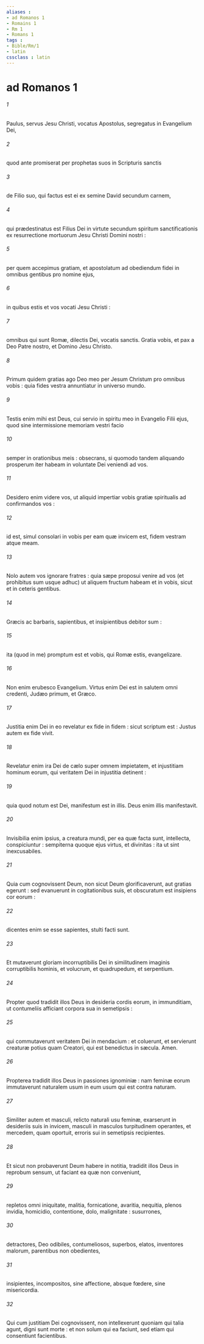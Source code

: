 ```yaml
---
aliases : 
- ad Romanos 1
- Romains 1
- Rm 1
- Romans 1
tags : 
- Bible/Rm/1
- latin
cssclass : latin
---
```


# ad Romanos 1

###### 1
Paulus, servus Jesu Christi, vocatus Apostolus, segregatus in Evangelium Dei,
###### 2
quod ante promiserat per prophetas suos in Scripturis sanctis
###### 3
de Filio suo, qui factus est ei ex semine David secundum carnem,
###### 4
qui prædestinatus est Filius Dei in virtute secundum spiritum sanctificationis ex resurrectione mortuorum Jesu Christi Domini nostri :
###### 5
per quem accepimus gratiam, et apostolatum ad obediendum fidei in omnibus gentibus pro nomine ejus,
###### 6
in quibus estis et vos vocati Jesu Christi :
###### 7
omnibus qui sunt Romæ, dilectis Dei, vocatis sanctis. Gratia vobis, et pax a Deo Patre nostro, et Domino Jesu Christo.
###### 8
Primum quidem gratias ago Deo meo per Jesum Christum pro omnibus vobis : quia fides vestra annuntiatur in universo mundo.
###### 9
Testis enim mihi est Deus, cui servio in spiritu meo in Evangelio Filii ejus, quod sine intermissione memoriam vestri facio
###### 10
semper in orationibus meis : obsecrans, si quomodo tandem aliquando prosperum iter habeam in voluntate Dei veniendi ad vos.
###### 11
Desidero enim videre vos, ut aliquid impertiar vobis gratiæ spiritualis ad confirmandos vos :
###### 12
id est, simul consolari in vobis per eam quæ invicem est, fidem vestram atque meam.
###### 13
Nolo autem vos ignorare fratres : quia sæpe proposui venire ad vos (et prohibitus sum usque adhuc) ut aliquem fructum habeam et in vobis, sicut et in ceteris gentibus.
###### 14
Græcis ac barbaris, sapientibus, et insipientibus debitor sum :
###### 15
ita (quod in me) promptum est et vobis, qui Romæ estis, evangelizare.
###### 16
Non enim erubesco Evangelium. Virtus enim Dei est in salutem omni credenti, Judæo primum, et Græco.
###### 17
Justitia enim Dei in eo revelatur ex fide in fidem : sicut scriptum est : Justus autem ex fide vivit.
###### 18
Revelatur enim ira Dei de cælo super omnem impietatem, et injustitiam hominum eorum, qui veritatem Dei in injustitia detinent :
###### 19
quia quod notum est Dei, manifestum est in illis. Deus enim illis manifestavit.
###### 20
Invisibilia enim ipsius, a creatura mundi, per ea quæ facta sunt, intellecta, conspiciuntur : sempiterna quoque ejus virtus, et divinitas : ita ut sint inexcusabiles.
###### 21
Quia cum cognovissent Deum, non sicut Deum glorificaverunt, aut gratias egerunt : sed evanuerunt in cogitationibus suis, et obscuratum est insipiens cor eorum :
###### 22
dicentes enim se esse sapientes, stulti facti sunt.
###### 23
Et mutaverunt gloriam incorruptibilis Dei in similitudinem imaginis corruptibilis hominis, et volucrum, et quadrupedum, et serpentium.
###### 24
Propter quod tradidit illos Deus in desideria cordis eorum, in immunditiam, ut contumeliis afficiant corpora sua in semetipsis :
###### 25
qui commutaverunt veritatem Dei in mendacium : et coluerunt, et servierunt creaturæ potius quam Creatori, qui est benedictus in sæcula. Amen.
###### 26
Propterea tradidit illos Deus in passiones ignominiæ : nam feminæ eorum immutaverunt naturalem usum in eum usum qui est contra naturam.
###### 27
Similiter autem et masculi, relicto naturali usu feminæ, exarserunt in desideriis suis in invicem, masculi in masculos turpitudinem operantes, et mercedem, quam oportuit, erroris sui in semetipsis recipientes.
###### 28
Et sicut non probaverunt Deum habere in notitia, tradidit illos Deus in reprobum sensum, ut faciant ea quæ non conveniunt,
###### 29
repletos omni iniquitate, malitia, fornicatione, avaritia, nequitia, plenos invidia, homicidio, contentione, dolo, malignitate : susurrones,
###### 30
detractores, Deo odibiles, contumeliosos, superbos, elatos, inventores malorum, parentibus non obedientes,
###### 31
insipientes, incompositos, sine affectione, absque fœdere, sine misericordia.
###### 32
Qui cum justitiam Dei cognovissent, non intellexerunt quoniam qui talia agunt, digni sunt morte : et non solum qui ea faciunt, sed etiam qui consentiunt facientibus.
